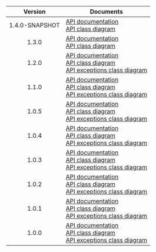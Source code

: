 | Version | Documents |
|:---:|---|
| 1.4.0-SNAPSHOT | [API documentation](1.4.0-SNAPSHOT)<br>[API class diagram](1.4.0-SNAPSHOT/api_class_diagram.svg) |
| 1.3.0 | [API documentation](1.3.0)<br>[API class diagram](1.3.0/api_class_diagram.svg) |
| 1.2.0 | [API documentation](1.2.0)<br>[API class diagram](1.2.0/api_class_diagram.svg)<br>[API exceptions class diagram](1.2.0/api_exceptions_class_diagram.svg) |
| 1.1.0 | [API documentation](1.1.0)<br>[API class diagram](1.1.0/api_class_diagram.svg)<br>[API exceptions class diagram](1.1.0/api_exceptions_class_diagram.svg) |
| 1.0.5 | [API documentation](1.0.5)<br>[API class diagram](1.0.5/api_class_diagram.svg)<br>[API exceptions class diagram](1.0.5/api_exceptions_class_diagram.svg) |
| 1.0.4 | [API documentation](1.0.4)<br>[API class diagram](1.0.4/api_class_diagram.svg)<br>[API exceptions class diagram](1.0.4/api_exceptions_class_diagram.svg) |
| 1.0.3 | [API documentation](1.0.3)<br>[API class diagram](1.0.3/api_class_diagram.svg)<br>[API exceptions class diagram](1.0.3/api_exceptions_class_diagram.svg) |
| 1.0.2 | [API documentation](1.0.2)<br>[API class diagram](1.0.2/api_class_diagram.svg)<br>[API exceptions class diagram](1.0.2/api_exceptions_class_diagram.svg) |
| 1.0.1 | [API documentation](1.0.1)<br>[API class diagram](1.0.1/api_class_diagram.svg)<br>[API exceptions class diagram](1.0.1/api_exceptions_class_diagram.svg) |
| 1.0.0 | [API documentation](1.0.0)<br>[API class diagram](1.0.0/api_class_diagram.svg)<br>[API exceptions class diagram](1.0.0/api_exceptions_class_diagram.svg) |
